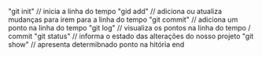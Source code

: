 "git init" // inicia a linha do tempo
"gid add" // adiciona ou atualiza mudanças para irem para a linha do tempo
"git commit" // adiciona um ponto na linha do tempo
"git log"  // visualiza os pontos na linha do tempo / commit
"git status" // informa o estado das alterações do nosso projeto
"git show" // apresenta determibnado ponto na hitória
end
